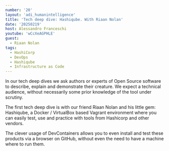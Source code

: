 ```yaml
---
number: '20'
layout: 'adi_humanintelligence'
title: 'Tech deep dive: Hashiqube. With Riaan Nolan'
date: '20250219'
host: Alessandro Franceschi
youtube: 'wCcXeAGPHLE'
guest:
  - Riaan Nolan
tags:
  - HashiCorp
  - DevOps
  - Hashiqube
  - Infrastructure as Code
---
```

In our tech deep dives we ask authors or experts of Open Source software to describe, explain and demonstrate their creature.
We expect a technical audience, without necessarily some prior knowledge of the tool under scrutiny.

The first tech deep dive is with our friend Riaan Nolan and his little gem: Hashiqube, a Docker / VirtualBox based Vagrant environment where you can easily test, use and practice with tools from Hashicorp and other vendors.

The clever usage of DevContainers allows you to even install and test these products via a browser on GitHub, without even the need to have a machine where to run them.
